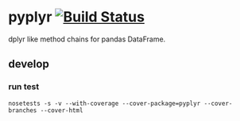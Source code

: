 # pyplyr [![Build Status](https://travis-ci.org/airtoxin/pyplyr.svg)](https://travis-ci.org/airtoxin/pyplyr)

dplyr like method chains for pandas DataFrame.

## develop

### run test

`nosetests -s -v --with-coverage --cover-package=pyplyr --cover-branches --cover-html`
